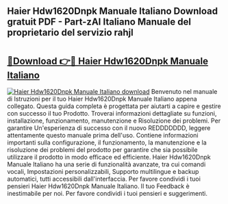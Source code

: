 ## Haier Hdw1620Dnpk Manuale Italiano Download gratuit PDF - Part-zAI Italiano Manuale del proprietario del servizio rahjl

# <h2><a href="http://dfgvpr3.blite.top/?on=Haier+Hdw1620Dnpk+Manuale+Italiano">🔗Download 👉🔴 Haier Hdw1620Dnpk Manuale Italiano</a></h2>

[![Haier Hdw1620Dnpk Manuale Italiano download](https://i.imgur.com/lujVjoI.png)](http://dfgvpr3.blite.top/?on=Haier+Hdw1620Dnpk+Manuale+Italiano)
Benvenuto nel manuale di Istruzioni per il tuo Haier Hdw1620Dnpk Manuale Italiano appena collegato. Questa guida completa è progettata per aiutarti a capire e gestire con successo il tuo Prodotto. Troverai informazioni dettagliate su funzioni, installazione, funzionamento, manutenzione e Risoluzione dei problemi. Per garantire Un'esperienza di successo con il nuovo REDDDDDDD, leggere attentamente questo manuale prima dell'uso. Contiene informazioni importanti sulla configurazione, il funzionamento, la manutenzione e la risoluzione dei problemi del prodotto per garantire che sia possibile utilizzare il prodotto in modo efficace ed efficiente. Haier Hdw1620Dnpk Manuale Italiano ha una serie di funzionalità avanzate, tra cui comandi vocali, Impostazioni personalizzabili, Supporto multilingue e backup automatici, tutti accessibili dall'interfaccia. Per favore condividi i tuoi pensieri Haier Hdw1620Dnpk Manuale Italiano. Il tuo Feedback è inestimabile per noi. Per favore condividi i tuoi pensieri e suggerimenti.
